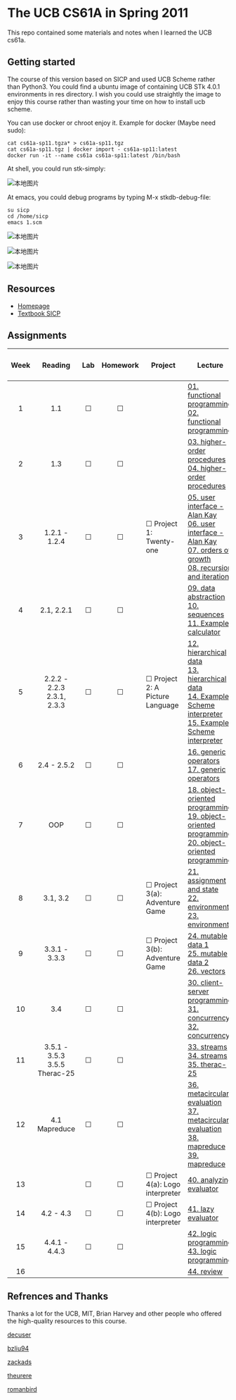# The UCB CS61A in Spring 2011

This repo contained some materials and notes when I learned the UCB cs61a.

## Getting started

The course of this version based on SICP and used UCB Scheme rather than Python3. You could find a ubuntu image of containing UCB STk 4.0.1 environments in res directory. I wish you could use straightly the image to enjoy this course rather than wasting your time on how to install ucb scheme.

You can use docker or chroot enjoy it. Example for docker (Maybe need sudo):
```
cat cs61a-sp11.tgza* > cs61a-sp11.tgz
cat cs61a-sp11.tgz | docker import - cs61a-sp11:latest
docker run -it --name cs61a cs61a-sp11:latest /bin/bash
```

At shell, you could run stk-simply:

![本地图片](./res/sample_1.jpg)

At emacs, you could debug programs by typing M-x stkdb-debug-file:
```
su sicp
cd /home/sicp
emacs 1.scm
```

![本地图片](./res/sample_2.jpg)

![本地图片](./res/sample_3.jpg)

![本地图片](./res/sample_4.jpg)

## Resources

- [Homepage](https://people.eecs.berkeley.edu/~bh/61a-pages)
- [Textbook SICP](https://mitpress.mit.edu/sites/default/files/sicp/full-text/book/book.html)

## Assignments

<table>
    <thead align="right">
        <tr>
            <th><h4 align="center">Week</h4></th>
            <th><h4 align="center">Reading</h4></th>
            <th><h4 align="center">Lab</h4></th>
            <th><h4 align="center">Homework</h4></th>
            <th><h4 align="center">Project</h4></th>
            <th><h4 align="center">Lecture</h4></th>
            <th><h4 align="center">Exam</h4></th>
        </tr>
    </thead>
    <tbody>
        <tr>
            <td align="center">1</td>
            <td align="center">1.1</td>
            <td align="center">&#9744;</td>
            <td align="center">&#9744;</td>
            <td align="center"></td>
            <td align="left">
                <a href="https://www.bilibili.com/video/BV12t411p7jA?spm_id_from=333.788.videopod.episodes">01. functional programming</a><br>
                <a href="https://www.bilibili.com/video/BV12t411p7jA?spm_id_from=333.788.videopod.episodes&p=2">02. functional programming</a>
            </td>
            <td align="center"></td>
        </tr>
        <tr>
            <td align="center">2</td>
            <td align="center">1.3</td>
            <td align="center">&#9744;</td>
            <td align="center">&#9744;</td>
            <td align="center"></td>
            <td align="left">
                <a href="https://www.bilibili.com/video/BV12t411p7jA?spm_id_from=333.788.videopod.episodes&p=3">03. higher-order procedures</a><br>
                <a href="https://www.bilibili.com/video/BV12t411p7jA?spm_id_from=333.788.videopod.episodes&p=4">04. higher-order procedures</a>
            </td>
            <td align="center"></td>
        </tr>
        <tr>
            <td align="center">3</td>
            <td align="center">1.2.1 - 1.2.4</td>
            <td align="center">&#9744;</td>
            <td align="center">&#9744;</td>
            <td align="left">&#9744; Project 1: Twenty-one </td>
            <td align="left">
                <a href="https://www.bilibili.com/video/BV12t411p7jA?spm_id_from=333.788.videopod.episodes&p=5">05. user interface - Alan Kay</a><br>
                <a href="https://www.bilibili.com/video/BV12t411p7jA?spm_id_from=333.788.videopod.episodes&p=6">06. user interface - Alan Kay</a><br>
                <a href="https://www.bilibili.com/video/BV12t411p7jA?spm_id_from=333.788.videopod.episodes&p=7">07. orders of growth</a><br>
                <a href="https://www.bilibili.com/video/BV12t411p7jA?spm_id_from=333.788.videopod.episodes&p=8">08. recursion and iteration</a>
            </td>
            <td align="left"></td>
        </tr>
        <tr>
            <td align="center">4</td>
            <td align="center">2.1, 2.2.1</td>
            <td align="center">&#9744;</td>
            <td align="center">&#9744;</td>
            <td align="center"></td>
            <td align="left">
                <a href="https://www.bilibili.com/video/BV12t411p7jA?spm_id_from=333.788.videopod.episodes&p=9">09. data abstraction</a><br>
                <a href="https://www.bilibili.com/video/BV12t411p7jA?spm_id_from=333.788.videopod.episodes&p=10">10. sequences</a><br>
                <a href="https://www.bilibili.com/video/BV12t411p7jA?spm_id_from=333.788.videopod.episodes&p=11">11. Example: calculator</a>
            </td>
            <td align="left">&#9744; Midterm 1 </td>
        </tr>
        <tr>
            <td align="center">5</td>
            <td align="center">2.2.2 - 2.2.3<br>2.3.1, 2.3.3</td>
            <td align="center">&#9744;</td>
            <td align="center">&#9744;</td>
            <td align="left">&#9744; Project 2: A Picture Language </td>
            <td align="left">
                <a href="https://www.bilibili.com/video/BV12t411p7jA?spm_id_from=333.788.videopod.episodes&p=12">12. hierarchical data</a><br>
                <a href="https://www.bilibili.com/video/BV12t411p7jA?spm_id_from=333.788.videopod.episodes&p=13">13. hierarchical data</a><br>
                <a href="https://www.bilibili.com/video/BV12t411p7jA?spm_id_from=333.788.videopod.episodes&p=14">14. Example: Scheme interpreter</a><br>
                <a href="https://www.bilibili.com/video/BV12t411p7jA?spm_id_from=333.788.videopod.episodes&p=15">15. Example: Scheme interpreter</a>
            </td>
            <td align="center"></td>
        </tr>
        <tr>
            <td align="center">6</td>
            <td align="center">2.4 - 2.5.2</td>
            <td align="center">&#9744;</td>
            <td align="center">&#9744;</td>
            <td align="left"></td>
            <td align="left">
                <a href="https://www.bilibili.com/video/BV12t411p7jA?spm_id_from=333.788.videopod.episodes&p=16">16. generic operators</a><br>
                <a href="https://www.bilibili.com/video/BV12t411p7jA?spm_id_from=333.788.videopod.episodes&p=17">17. generic operators</a>
            </td>
            <td align="left"></td>
        </tr>
        <tr>
            <td align="center">7</td>
            <td align="center">OOP</td>
            <td align="center">&#9744;</td>
            <td align="center">&#9744;</td>
            <td align="left"></td>
            <td align="left">
                <a href="https://www.bilibili.com/video/BV12t411p7jA?spm_id_from=333.788.videopod.episodes&p=18">18. object-oriented programming</a><br>
                <a href="https://www.bilibili.com/video/BV12t411p7jA?spm_id_from=333.788.videopod.episodes&p=19">19. object-oriented programming</a><br>
                <a href="https://www.bilibili.com/video/BV12t411p7jA?spm_id_from=333.788.videopod.episodes&p=20">20. object-oriented programming</a>
            </td>
            <td align="left">&#9744; Midterm 2 </td>
        </tr>
        <tr>
            <td align="center">8</td>
            <td align="center">3.1, 3.2</td>
            <td align="center">&#9744;</td>
            <td align="center">&#9744;</td>
            <td align="left">&#9744; Project 3(a): Adventure Game </td>
            <td align="left">
                <a href="https://www.bilibili.com/video/BV12t411p7jA?spm_id_from=333.788.videopod.episodes&p=21">21. assignment and state</a><br>
                <a href="https://www.bilibili.com/video/BV12t411p7jA?spm_id_from=333.788.videopod.episodes&p=22">22. environments</a><br>
                <a href="https://www.bilibili.com/video/BV12t411p7jA?spm_id_from=333.788.videopod.episodes&p=23">23. environments</a>
            </td>
            <td align="left"></td>
        </tr>
        <tr>
            <td align="center">9</td>
            <td align="center">3.3.1 - 3.3.3</td>
            <td align="center">&#9744;</td>
            <td align="center">&#9744;</td>
            <td align="left">&#9744; Project 3(b): Adventure Game </td>
            <td align="left">
                <a href="https://www.bilibili.com/video/BV12t411p7jA?spm_id_from=333.788.videopod.episodes&p=24">24. mutable data 1</a><br>
                <a href="https://www.bilibili.com/video/BV12t411p7jA?spm_id_from=333.788.videopod.episodes&p=25">25. mutable data 2</a><br>
                <a href="https://www.bilibili.com/video/BV12t411p7jA?spm_id_from=333.788.videopod.episodes&p=26">26. vectors</a>
            </td>
            <td align="left"></td>
        </tr>
        <tr>
            <td align="center">10</td>
            <td align="center">3.4</td>
            <td align="center">&#9744;</td>
            <td align="center">&#9744;</td>
            <td align="left"></td>
            <td align="left">
                <a href="https://www.bilibili.com/video/BV12t411p7jA?spm_id_from=333.788.videopod.episodes&p=30">30. client-server programming</a><br>
                <a href="https://www.bilibili.com/video/BV12t411p7jA?spm_id_from=333.788.videopod.episodes&p=31">31. concurrency</a><br>
                <a href="https://www.bilibili.com/video/BV12t411p7jA?spm_id_from=333.788.videopod.episodes&p=32">32. concurrency</a>
            </td>
            <td align="left"></td>
        </tr>
        <tr>
            <td align="center">11</td>
            <td align="center">3.5.1 - 3.5.3<br>3.5.5<br>Therac-25</td>
            <td align="center">&#9744;</td>
            <td align="center">&#9744;</td>
            <td align="left"></td>
            <td align="left">
                <a href="https://www.bilibili.com/video/BV12t411p7jA?spm_id_from=333.788.videopod.episodes&p=33">33. streams</a><br>
                <a href="https://www.bilibili.com/video/BV12t411p7jA?spm_id_from=333.788.videopod.episodes&p=34">34. streams</a><br>
                <a href="https://www.bilibili.com/video/BV12t411p7jA?spm_id_from=333.788.videopod.episodes&p=35">35. therac-25</a>
            </td>
            <td align="left">&#9744; Midterm 3 </td>
        </tr>
        <tr>
            <td align="center">12</td>
            <td align="center">4.1<br>Mapreduce</td>
            <td align="center">&#9744;</td>
            <td align="center">&#9744;</td>
            <td align="left"></td>
            <td align="left">
                <a href="https://www.bilibili.com/video/BV12t411p7jA?spm_id_from=333.788.videopod.episodes&p=36">36. metacircular evaluation</a><br>
                <a href="https://www.bilibili.com/video/BV12t411p7jA?spm_id_from=333.788.videopod.episodes&p=37">37. metacircular evaluation</a><br>
                <a href="https://www.bilibili.com/video/BV12t411p7jA?spm_id_from=333.788.videopod.episodes&p=38">38. mapreduce</a><br>
                <a href="https://www.bilibili.com/video/BV12t411p7jA?spm_id_from=333.788.videopod.episodes&p=39">39. mapreduce</a>
            </td>
            <td align="left"></td>
        </tr>
        <tr>
            <td align="center">13</td>
            <td align="center"></td>
            <td align="center">&#9744;</td>
            <td align="center">&#9744;</td>
            <td align="left">&#9744; Project 4(a): Logo interpreter</td>
            <td align="left">
                <a href="https://www.bilibili.com/video/BV12t411p7jA?spm_id_from=333.788.videopod.episodes&p=40">40. analyzing evaluator</a>
            </td>
            <td align="left"></td>
        </tr>
        <tr>
            <td align="center">14</td>
            <td align="center">4.2 - 4.3</td>
            <td align="center">&#9744;</td>
            <td align="center">&#9744;</td>
            <td align="left">&#9744; Project 4(b): Logo interpreter</td>
            <td align="left">
                <a href="https://www.bilibili.com/video/BV12t411p7jA?spm_id_from=333.788.videopod.episodes&p=41">41. lazy evaluator</a>
            </td>
            <td align="left"></td>
        </tr>
        <tr>
            <td align="center">15</td>
            <td align="center">4.4.1 - 4.4.3</td>
            <td align="center">&#9744;</td>
            <td align="center">&#9744;</td>
            <td align="left"></td>
            <td align="left">
                <a href="https://www.bilibili.com/video/BV12t411p7jA?spm_id_from=333.788.videopod.episodes&p=42">42. logic programming</a><br>
                <a href="https://www.bilibili.com/video/BV12t411p7jA?spm_id_from=333.788.videopod.episodes&p=43">43. logic programming</a>
            </td>
            <td align="left"></td>
        </tr>
        <tr>
            <td align="center">16</td>
            <td align="center"></td>
            <td align="center"></td>
            <td align="center"></td>
            <td align="left"></td>
            <td align="left">
                <a href="https://www.bilibili.com/video/BV12t411p7jA?spm_id_from=333.788.videopod.episodes&p=44">44. review</a>
            </td>
            <td align="left">&#9744; Final </td>
        </tr>
    </tbody>
</table>

## Refrences and Thanks

Thanks a lot for the UCB, MIT, Brian Harvey and other people who offered the high-quality resources to this course.

[decuser](https://decuser.github.io/development/scheme/ucb-stk/2023/06/27/ucb-stk-for-harveys-cs61a.html)

[bzliu94](https://github.com/bzliu94/cs61a_fa07)

[zackads](https://github.com/zackads/sicp)

[theurere](https://github.com/theurere/berkeley_cs61a_spring-2011_archive)

[romanbird](https://romanbird.github.io/sicp/)

